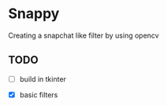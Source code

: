 # Snappy
Creating a snapchat like filter by using opencv 

## TODO
- [ ] build in tkinter
- [x] basic filters

